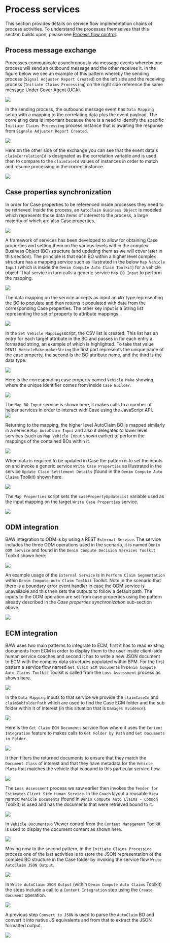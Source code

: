 # Process services

This section provides details on service flow implementation chains of process activities. To understand the processes themselves that this section builds upon, please see [Process flow control](../process-flow-control).

## Process message exchange

Processes communicate asynchronously via message events whereby one process will send an outbound message and the other receives it. In the figure below we see an example of this pattern whereby the sending process (`Signal Adjuster Report Created`) on the left side and the receiving process (`Initiate Claims Processing`) on the right side reference the same message Under Cover Agent (UCA).

![](images/process-services1.png)

In the sending process, the outbound message event has `Data Mapping` setup with a mapping to the correlating data plus the event payload. The correlating data is important because there is a need to identify the specific `Initiate Claims Processing` process instance that is awaiting the response from `Signale Adjuster Report Created`.

![](images/process-services2.png)

Here on the other side of the exchange you can see that the event data's `claimCorrelationId` is designated as the correlation variable and is used then to compare to the `claimCaseId` values of instances in order to match and resume processing in the correct instance.

![](images/process-services3.png)

## Case properties synchronization

In order for Case properties to be referenced inside processes they need to be retrieved. Inside the process, an `AutoClaim Business Object` is modeled which represents those data items of interest to the process, a large majority of which are also Case properties.

![](images/process-services4.png)

A framework of services has been developed to allow for obtaining Case properties and setting them on the various levels within the complex Business Object (BO) structure (and updating them as we will cover later in this section). The principle is that each BO within a higher level complex structure has a mapping service such as illustrated in the below `Map Vehicle Input` (which is inside the `Denim Compute Auto Claim Toolkit`) for a vehicle object. That service in turn calls a generic service `Map BO Input` to perform the mapping.

![](images/process-services5.png)

The data mapping on the service accepts as input an `ANY` type representing the BO to populate and then returns it populated with data from the corresponding Case properties. The other key input is a String list representing the set of property to attribute mappings.

![](images/process-services6.png)

In the `Set Vehicle Mappings`script, the CSV list is created. This list has an entry for each target attribute in the BO and passes in for each entry a formatted string, an example of which is highlighted. To take that value `DENI1_VehicleMake:make:String` the first part represents the unique name of the case property, the second is the BO attribute name, and the third is the data type.

![](images/process-services7.png)

Here is the corresponding case property named `Vehicle Make` showing where the unique identifier comes from inside `Case Builder`.

![](images/process-services8.png)

The `Map BO Input` service is shown here, it makes calls to a number of helper services in order to interact with Case using the JavaScript API.  
![](images/process-services9.png)

Returning to the mapping, the higher level AutoClaim BO is mapped similarly in a service `Map AutoClaim Input` and also it delegates to lower level services (such as `Map Vehicle Input` shown earlier) to perform the mappings of the contained BOs within it.

![](images/process-services10.png)

When data is required to be updated in Case the pattern is to set the inputs on and invoke a generic service `Write Case Properties` as illustrated in the service `Update Claim Settlement Details` (found in the `Denim Compute Auto Claims` Toolkit) shown here.

![](images/process-services11.png)

The `Map Properties` script sets the `casePropertyUpdateList` variable used as the input mapping on the target `Write Case Properties` service.

![](images/process-services12.png)

## ODM integration

BAW integration to ODM is by using a REST `External Service`. The service includes the three ODM operations used in the scenario, it is named `Denim ODM Service` and found in the `Denim Compute Decision Services Toolkit` Toolkit shown here:

![](images/process-services13.png)

An example usage of the `External Service` is in `Perform Claim Segmentation` within `Denim Compute Auto Claim Toolkit` Toolkit. Note in the scenario that there is a boundary error event handler in case the ODM service is unavailable and this then sets the outputs to follow a default path. The inputs to the ODM operation are set from case properties using the pattern already described in the *Case properties synchronization* sub-section above.

![](images/process-services14.png)

## ECM integration

BAW uses two main patterns to integrate to ECM, first it has to read existing documents from ECM in order to display them to the user inside client-side human service coaches and second it has to write a new JSON document to ECM with the complex data structures populated within BPM. For the first pattern a service flow named `Get Claim ECM Documents` in `Denim Compute Auto Claims Toolkit` Toolkit is called from the `Loss Assessment` process as shown here.

![](images/process-services15.png)

In the `Data Mapping` inputs to that service we provide the `claimCaseId` and `claimSubfolderPath` which are used to find the Case ECM folder and the sub folder within it of interest (in this situation that is `Damages Evidence`).

![](images/process-services16.png)

Here is the `Get Claim ECM Documents` service flow where it uses the `Content Integration` feature to makes calls to `Get Folder by Path` and `Get Documents in Folder`.

![](images/process-services17.png)

It then filters the returned documents to ensure that they match the `Document Class` of interest and that they have metadata for the `Vehicle Plate` that matches the vehicle that is bound to this particular service flow.

![](images/process-services18.png)

The `Loss Assessment` process we saw earlier then invokes the `Tender for Estimates` `Client Side Human Service`. In the `Coach` layout a reusable `View` named `Vehicle Documents` (found in `Denim Compute Auto Claims - Common` Toolkit) is used and has the documents that were retrieved bound to it.

![](images/process-services19.png)

In `Vehicle Documents` a Viewer control from the `Content Management` Toolkit is used to display the document content as shown here.

![](images/process-services20.png)

Moving now to the second pattern, in the `Initiate Claims Processing` process one of the last activities is to store the JSON representation of the complex BO structure in the Case folder by invoking the service flow `Write AutoClaim JSON Output`.

![](images/process-services21.png)

In `Write AutoClaim JSON Output` (within `Denim Compute Auto Claims` Toolkit) the steps include a call to a `Content Integration` step using the `Create document` operation.

![](images/process-services22.png)

A previous step `Convert to JSON` is used to parse the `AutoClaim` BO and convert it into native JS equivalents and from that to extract the JSON formatted output.

![](images/process-services23.png)